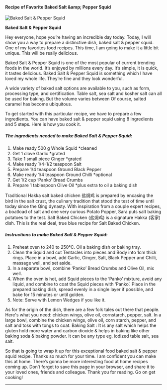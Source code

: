             

#### Recipe of Favorite Baked Salt &amp;amp; Pepper Squid

![Baked Salt &amp; Pepper Squid](https://img-global.cpcdn.com/recipes/53bd35e201a3d01f/751x532cq70/baked-salt-pepper-squid-recipe-main-photo.jpg)

**Baked Salt &amp; Pepper Squid**

Hey everyone, hope you’re having an incredible day today. Today, I will show you a way to prepare a distinctive dish, baked salt & pepper squid. One of my favorites food recipes. This time, I am going to make it a little bit unique. This will be really delicious.

Baked Salt & Pepper Squid is one of the most popular of current trending foods in the world. It’s enjoyed by millions every day. It’s simple, it is quick, it tastes delicious. Baked Salt & Pepper Squid is something which I have loved my whole life. They’re fine and they look wonderful.

A wide variety of baked salt options are available to you, such as form, processing type, and certification. Table salt, sea salt and kosher salt can all be used for baking. But the volume varies between Of course, salted caramel has become ubiquitous.

To get started with this particular recipe, we have to prepare a few ingredients. You can have baked salt & pepper squid using 8 ingredients and 5 steps. Here is how you cook it.

##### The ingredients needed to make Baked Salt & Pepper Squid:

1.  Make ready 500 g Whole Squid \*cleaned
2.  Get 1 clove Garlic \*grated
3.  Take 1 small piece Ginger \*grated
4.  Make ready 1/4-1/2 teaspoon Salt
5.  Prepare 1/4 teaspoon Ground Black Pepper
6.  Make ready 1/4 teaspoon Ground Chilli \*optional
7.  Get 1/2 cup ‘Panko’ Bread Crumbs
8.  Prepare 1 tablespoon Olive Oil \*plus extra to oil a baking dish

Traditional Hakka salt baked chicken 盐焗鸡 is prepared by encasing the bird in the salt crust, the culinary tradition that stood the test of time until today since the Qing dynasty. With inspiration from a couple expert recipes, a boatload of salt and one very curious Potato Popper, Sara puts salt baking potatoes to the test. Salt Baked Chicken (盐焗鸡) is a signature Hakka (客家) dish. This is the real deal, true blue recipe for Salt Baked Chicken.

##### Instructions to make Baked Salt & Pepper Squid:

1.  Preheat oven to 240 to 250°C. Oil a baking dish or baking tray.
2.  Clean the Squid and cut Tentacles into pieces and Body into 1cm thick rings. Place in a bowl, add Garlic, Ginger, Salt, Black Pepper and Chilli, massage well, and set aside.
3.  In a separate bowl, combine ‘Panko’ Bread Crumbs and Olive Oil, mix well.
4.  When the oven is hot, add Squid pieces to the ‘Panko’ mixture, avoid any liquid, and combine to coat the Squid pieces with ‘Panko’. Place in the prepared baking dish, spread evenly in a single layer if possible, and bake for 15 minutes or until golden.
5.  Note: Serve with Lemon Wedges if you like it.

As for the origin of the dish, there are a few folk tales out there that people. Here's what you need: chicken wings, olive oil, cornstarch, pepper, salt. In a large bowl, combine the chicken wings, olive oil, corn starch, pepper, and salt and toss with tongs to coat. Baking Salt : It is any salt which helps the gluten hold more water and carbon dioxide & helps in baking like other baking soda & baking powder. It can be any type eg. iodized table salt, sea salt.

So that is going to wrap it up for this exceptional food baked salt & pepper squid recipe. Thanks so much for your time. I am confident you can make this at home. There’s gonna be more interesting food at home recipes coming up. Don’t forget to save this page in your browser, and share it to your loved ones, friends and colleague. Thank you for reading. Go on get cooking!

* * *